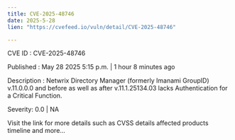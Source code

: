 ```yaml
---
title: CVE-2025-48746
date: 2025-5-28
lien: "https://cvefeed.io/vuln/detail/CVE-2025-48746"

---
```


CVE ID : CVE-2025-48746

Published :  May 28
2025
5:15 p.m. | 1 hour
8 minutes ago

Description : Netwrix Directory Manager (formerly Imanami GroupID) v.11.0.0.0 and before
as well as after v.11.1.25134.03 lacks Authentication for a Critical Function.

Severity: 0.0 | NA

Visit the link for more details
such as CVSS details
affected products
timeline
and more...
